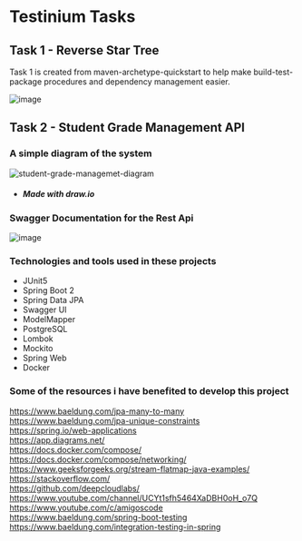# Testinium Tasks
## Task 1 - Reverse Star Tree
Task 1 is created from maven-archetype-quickstart to help make build-test-package procedures and dependency management easier.

![image](https://user-images.githubusercontent.com/35261110/162613157-193590c7-6d9a-4b32-ab9c-58e6bdba59ed.png)

## Task 2 - Student Grade Management API

### A simple diagram of the system

![student-grade-managemet-diagram](https://user-images.githubusercontent.com/35261110/162613384-b2c65242-c622-434a-a976-bb68c05e3195.png)

- <h5> Made with draw.io </h5>

### Swagger Documentation for the Rest Api

![image](https://user-images.githubusercontent.com/35261110/162613594-bed595a9-8e1c-494a-8bbd-f83be10bf209.png)

### Technologies and tools used in these projects
  - JUnit5
  - Spring Boot 2
  - Spring Data JPA
  - Swagger UI
  - ModelMapper
  - PostgreSQL
  - Lombok
  - Mockito
  - Spring Web
  - Docker

### Some of the resources i have benefited to develop this project
https://www.baeldung.com/jpa-many-to-many <br>
https://www.baeldung.com/jpa-unique-constraints <br>
https://spring.io/web-applications <br>
https://app.diagrams.net/ <br>
https://docs.docker.com/compose/ <br>
https://docs.docker.com/compose/networking/ <br>
https://www.geeksforgeeks.org/stream-flatmap-java-examples/ <br>
https://stackoverflow.com/ <br>
https://github.com/deepcloudlabs/ <br>
https://www.youtube.com/channel/UCYt1sfh5464XaDBH0oH_o7Q <br>
https://www.youtube.com/c/amigoscode <br>
https://www.baeldung.com/spring-boot-testing <br>
https://www.baeldung.com/integration-testing-in-spring <br>


